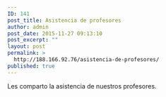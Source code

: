 ```yaml
---
ID: 141
post_title: Asistencia de profesores
author: admin
post_date: 2015-11-27 09:13:10
post_excerpt: ""
layout: post
permalink: >
  http://188.166.92.76/asistencia-de-profesores/
published: true
---
```

Les comparto la asistencia de nuestros profesores.

&nbsp;